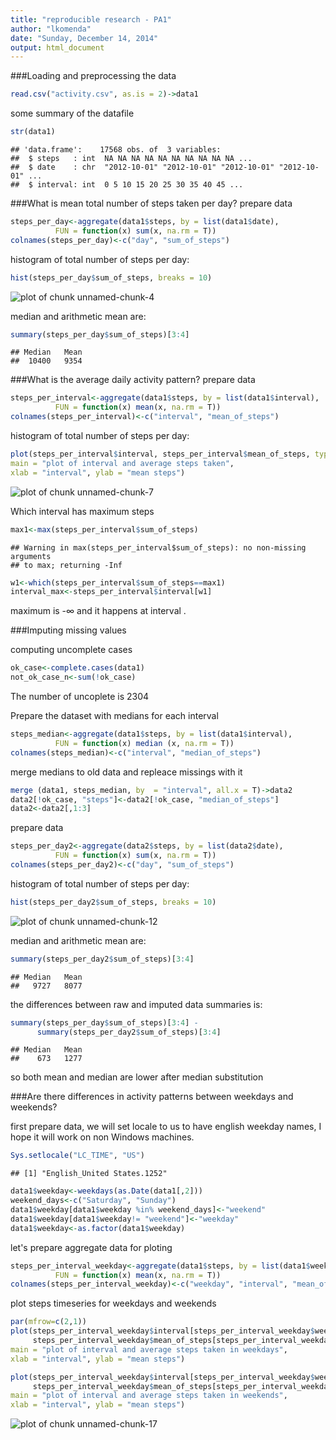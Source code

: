 ```yaml
---
title: "reproducible research - PA1"
author: "lkomenda"
date: "Sunday, December 14, 2014"
output: html_document
---
```


###Loading and preprocessing the data



```r
read.csv("activity.csv", as.is = 2)->data1
```
some summary of the datafile

```r
str(data1)
```

```
## 'data.frame':	17568 obs. of  3 variables:
##  $ steps   : int  NA NA NA NA NA NA NA NA NA NA ...
##  $ date    : chr  "2012-10-01" "2012-10-01" "2012-10-01" "2012-10-01" ...
##  $ interval: int  0 5 10 15 20 25 30 35 40 45 ...
```


###What is mean total number of steps taken per day?
prepare data

```r
steps_per_day<-aggregate(data1$steps, by = list(data1$date), 
          FUN = function(x) sum(x, na.rm = T))
colnames(steps_per_day)<-c("day", "sum_of_steps")
```

histogram of total number of steps per day:

```r
hist(steps_per_day$sum_of_steps, breaks = 10)
```

![plot of chunk unnamed-chunk-4](figure/unnamed-chunk-4-1.png) 

median and arithmetic mean are:

```r
summary(steps_per_day$sum_of_steps)[3:4]
```

```
## Median   Mean 
##  10400   9354
```

###What is the average daily activity pattern?
prepare data

```r
steps_per_interval<-aggregate(data1$steps, by = list(data1$interval), 
          FUN = function(x) mean(x, na.rm = T))
colnames(steps_per_interval)<-c("interval", "mean_of_steps")
```

histogram of total number of steps per day:

```r
plot(steps_per_interval$interval, steps_per_interval$mean_of_steps, type ="l",
main = "plot of interval and average steps taken",
xlab = "interval", ylab = "mean steps")
```

![plot of chunk unnamed-chunk-7](figure/unnamed-chunk-7-1.png) 

Which interval has maximum steps

```r
max1<-max(steps_per_interval$sum_of_steps)
```

```
## Warning in max(steps_per_interval$sum_of_steps): no non-missing arguments
## to max; returning -Inf
```

```r
w1<-which(steps_per_interval$sum_of_steps==max1)
interval_max<-steps_per_interval$interval[w1]
```

maximum is -&infin; and it happens at interval .

###Imputing missing values

computing uncomplete cases

```r
ok_case<-complete.cases(data1)
not_ok_case_n<-sum(!ok_case)
```
The number of uncoplete is 2304

Prepare the dataset with medians for each interval

```r
steps_median<-aggregate(data1$steps, by = list(data1$interval), 
          FUN = function(x) median (x, na.rm = T))
colnames(steps_median)<-c("interval", "median_of_steps")
```

merge medians to old data and repleace missings with it


```r
merge (data1, steps_median, by  = "interval", all.x = T)->data2
data2[!ok_case, "steps"]<-data2[!ok_case, "median_of_steps"]
data2<-data2[,1:3]
```

prepare data

```r
steps_per_day2<-aggregate(data2$steps, by = list(data2$date), 
          FUN = function(x) sum(x, na.rm = T))
colnames(steps_per_day2)<-c("day", "sum_of_steps")
```

histogram of total number of steps per day:

```r
hist(steps_per_day2$sum_of_steps, breaks = 10)
```

![plot of chunk unnamed-chunk-12](figure/unnamed-chunk-12-1.png) 

median and arithmetic mean are:

```r
summary(steps_per_day2$sum_of_steps)[3:4]
```

```
## Median   Mean 
##   9727   8077
```

the differences between raw and imputed data summaries is:


```r
summary(steps_per_day$sum_of_steps)[3:4] - 
      summary(steps_per_day2$sum_of_steps)[3:4]
```

```
## Median   Mean 
##    673   1277
```
so both mean and median are lower after median substitution

###Are there differences in activity patterns between weekdays and weekends?

first prepare data, we will set locale to us to have english weekday names,
I hope it will work on non Windows machines.

```r
Sys.setlocale("LC_TIME", "US")
```

```
## [1] "English_United States.1252"
```

```r
data1$weekday<-weekdays(as.Date(data1[,2]))
weekend_days<-c("Saturday", "Sunday")
data1$weekday[data1$weekday %in% weekend_days]<-"weekend"
data1$weekday[data1$weekday!= "weekend"]<-"weekday"
data1$weekday<-as.factor(data1$weekday)
```

let's prepare aggregate data for ploting

```r
steps_per_interval_weekday<-aggregate(data1$steps, by = list(data1$weekday, data1$interval), 
          FUN = function(x) mean(x, na.rm = T))
colnames(steps_per_interval_weekday)<-c("weekday", "interval", "mean_of_steps")
```


plot steps timeseries for weekdays and weekends


```r
par(mfrow=c(2,1))
plot(steps_per_interval_weekday$interval[steps_per_interval_weekday$weekday=="weekday"], 
     steps_per_interval_weekday$mean_of_steps[steps_per_interval_weekday$weekday=="weekday"], type ="l",
main = "plot of interval and average steps taken in weekdays",
xlab = "interval", ylab = "mean steps")

plot(steps_per_interval_weekday$interval[steps_per_interval_weekday$weekday!="weekday"], 
     steps_per_interval_weekday$mean_of_steps[steps_per_interval_weekday$weekday!="weekday"], type ="l",
main = "plot of interval and average steps taken in weekends",
xlab = "interval", ylab = "mean steps")
```

![plot of chunk unnamed-chunk-17](figure/unnamed-chunk-17-1.png) 
